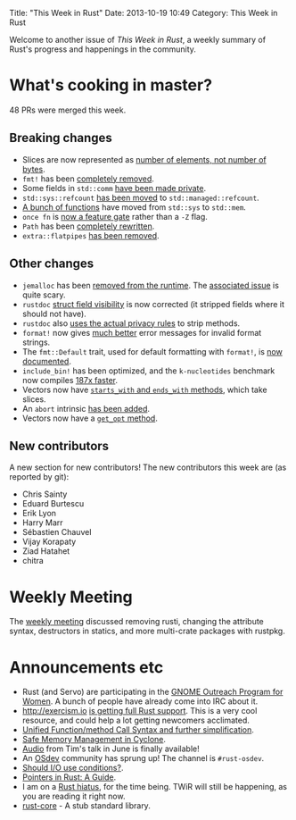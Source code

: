 Title: "This Week in Rust"
Date: 2013-10-19 10:49
Category: This Week in Rust

Welcome to another issue of *This Week in Rust*, a weekly summary of Rust's
progress and happenings in the community.

<!-- more -->

# What's cooking in master?

48 PRs were merged this week.

## Breaking changes

- Slices are now represented as [number of elements, not number of
  bytes](https://github.com/mozilla/rust/pull/9885).
- `fmt!` has been [completely
  removed](https://github.com/mozilla/rust/pull/9919).
- Some fields in `std::comm` [have been made
  private](https://github.com/mozilla/rust/pull/9935).
- `std::sys::refcount` [has been
  moved](https://github.com/mozilla/rust/pull/9922) to
  `std::managed::refcount`.
- [A bunch of
  functions](https://github.com/mozilla/rust/pull/9896/files#diff-69196c6d2488bf8d5b3471084e854407L22)
  have moved from `std::sys` to `std::mem`.
- `once fn` is [now a feature gate](https://github.com/mozilla/rust/pull/9863)
  rather than a `-Z` flag.
- `Path` has been [completely
  rewritten](https://github.com/mozilla/rust/pull/9655).
- `extra::flatpipes` [has been
  removed](https://github.com/mozilla/rust/pull/9886).

## Other changes

- `jemalloc` has been [removed from the
  runtime](https://github.com/mozilla/rust/pull/9933). The [associated
  issue](https://github.com/mozilla/rust/issues/9925) is quite scary.
- `rustdoc` [struct field
  visibility](https://github.com/mozilla/rust/pull/9946) is now corrected (it
  stripped fields where it should not have).
- `rustdoc` also [uses the actual privacy
  rules](https://github.com/mozilla/rust/pull/9941) to strip methods.
- `format!` now gives [much better](https://github.com/mozilla/rust/pull/9932)
  error messages for invalid format strings.
- The `fmt::Default` trait, used for default formatting with `format!`, is
  [now documented](https://github.com/mozilla/rust/pull/9938).
- `include_bin!` has been optimized, and the `k-nucleotides` benchmark now
  compiles [187x faster](https://github.com/mozilla/rust/pull/9851).
- Vectors now have [`starts_with` and `ends_with`
  methods](https://github.com/mozilla/rust/pull/9907), which take slices.
- An `abort` intrinsic [has been
  added](https://github.com/mozilla/rust/pull/9860).
- Vectors now have a [`get_opt`
  method](https://github.com/mozilla/rust/pull/9608).

## New contributors

A new section for new contributors! The new contributors this week are (as
reported by git):

- Chris Sainty
- Eduard Burtescu
- Erik Lyon
- Harry Marr
- Sébastien Chauvel
- Vijay Korapaty
- Ziad Hatahet
- chitra

# Weekly Meeting

The [weekly
meeting](https://github.com/mozilla/rust/wiki/Meeting-weekly-2013-10-15)
discussed removing rusti, changing the attribute syntax, destructors in
statics, and more multi-crate packages with rustpkg.

# Announcements etc

- Rust (and Servo) are participating in the [GNOME Outreach Program for
  Women](https://groups.google.com/forum/#!topic/mozilla.dev.servo/7kX_E0FlfkA).
  A bunch of people have already come into IRC about it.
- <http://exercism.io> [is getting full Rust
  support](https://github.com/kytrinyx/exercism.io/pull/866). This is a very
  cool resource, and could help a lot getting newcomers acclimated.
- [Unified Function/method Call Syntax and further
  simplification](https://mail.mozilla.org/pipermail/rust-dev/2013-October/006034.html).
- [Safe Memory Management in
  Cyclone](http://www.reddit.com/r/rust/comments/1osbq2/safe_manual_memory_management_in_cyclone_research/).
- [Audio](http://opensourcebridge.org/sessions/970) from Tim's talk in June is
  finally available!
- An
  [OSdev](https://github.com/mozilla/rust/wiki/Operating-system-development)
  community has sprung up! The channel is `#rust-osdev`.
- [Should I/O use
  conditions?](http://www.reddit.com/r/rust/comments/1omw47/should_io_use_conditions/).
- [Pointers in Rust: A
  Guide](http://www.reddit.com/r/rust/comments/1opo36/pointers_in_rust_a_guide/).
- I am on a [Rust hiatus](http://cmr.github.io/blog/2013/10/14/rust-hiatus/),
  for the time being. TWiR will still be happening, as you are reading it
  right now.
- [rust-core](https://github.com/thestinger/rust-core) - A stub standard
  library.

